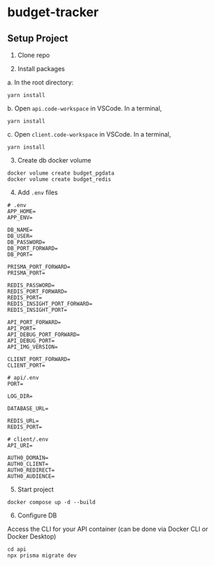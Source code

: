 # budget-tracker

## Setup Project 
1. Clone repo

2. Install packages

a. In the root directory:
```shell
yarn install
```

b. Open `api.code-workspace` in VSCode. In a terminal,

```shell
yarn install
```

c. Open `client.code-workspace` in VSCode. In a terminal,
```shell
yarn install
```

3. Create db docker volume
```
docker volume create budget_pgdata
docker volume create budget_redis
```

4. Add `.env` files
```
# .env
APP_HOME=
APP_ENV=

DB_NAME=
DB_USER=
DB_PASSWORD=
DB_PORT_FORWARD=
DB_PORT=

PRISMA_PORT_FORWARD=
PRISMA_PORT=

REDIS_PASSWORD=
REDIS_PORT_FORWARD=
REDIS_PORT=
REDIS_INSIGHT_PORT_FORWARD=
REDIS_INSIGHT_PORT=

API_PORT_FORWARD=
API_PORT=
API_DEBUG_PORT_FORWARD=
API_DEBUG_PORT=
API_IMG_VERSION=

CLIENT_PORT_FORWARD=
CLIENT_PORT=
```
```
# api/.env
PORT=

LOG_DIR=

DATABASE_URL=

REDIS_URL=
REDIS_PORT=
```

```
# client/.env
API_URI=

AUTH0_DOMAIN=
AUTH0_CLIENT=
AUTH0_REDIRECT=
AUTH0_AUDIENCE=
```

5. Start project 
```
docker compose up -d --build
```

6. Configure DB

Access the CLI for your API container (can be done via Docker CLI or Docker Desktop)

```
cd api
npx prisma migrate dev
```
